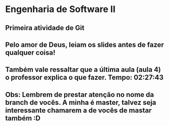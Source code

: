 # Engenharia de Software II
## Primeira atividade de Git

## Pelo amor de Deus, leiam os slides antes de fazer qualquer coisa!
## Também vale ressaltar que a última aula (aula 4) o professor explica o que fazer. Tempo: 02:27:43
## Obs: Lembrem de prestar atenção no nome da branch de vocês. A minha é master, talvez seja interessante chamarem a de vocês de mastar também :D
